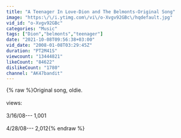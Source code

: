 ```yaml
---
title: "A Teenager In Love-Dion and The Belmonts-Original Song"
image: "https:\/\/i.ytimg.com\/vi\/o-Xvgv92GBc\/hqdefault.jpg"
vid_id: "o-Xvgv92GBc"
categories: "Music"
tags: ["Dion","belmonts","teenager"]
date: "2021-10-08T09:56:38+03:00"
vid_date: "2008-01-08T03:29:45Z"
duration: "PT2M41S"
viewcount: "13444821"
likeCount: "84622"
dislikeCount: "1780"
channel: "AK47bandit"
---
```

{% raw %}Original song, oldie.<br /><br />views:<br /><br />3/16/08---  1,001<br /><br />4/28/08---  2,012{% endraw %}
